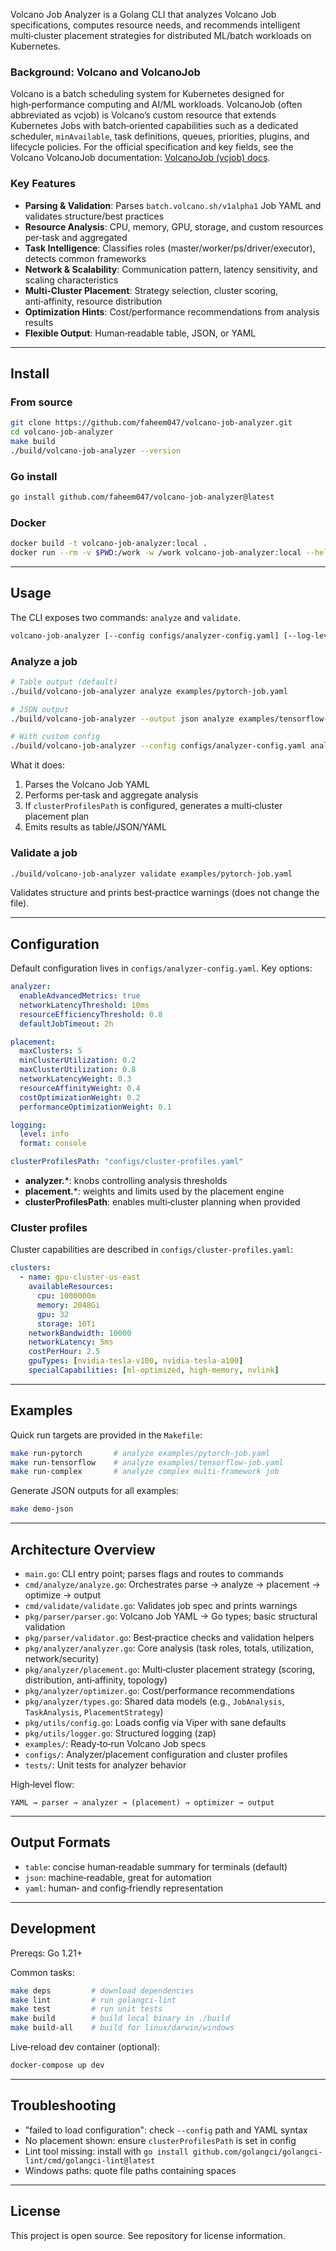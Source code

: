 
Volcano Job Analyzer is a Golang CLI that analyzes Volcano Job specifications, computes resource needs, and recommends intelligent multi‑cluster placement strategies for distributed ML/batch workloads on Kubernetes.

### Background: Volcano and VolcanoJob
Volcano is a batch scheduling system for Kubernetes designed for high‑performance computing and AI/ML workloads. VolcanoJob (often abbreviated as vcjob) is Volcano’s custom resource that extends Kubernetes Jobs with batch‑oriented capabilities such as a dedicated scheduler, `minAvailable`, task definitions, queues, priorities, plugins, and lifecycle policies. For the official specification and key fields, see the Volcano VolcanoJob documentation: [VolcanoJob (vcjob) docs](https://volcano.sh/en/docs/vcjob/).

### Key Features
- **Parsing & Validation**: Parses `batch.volcano.sh/v1alpha1` Job YAML and validates structure/best practices
- **Resource Analysis**: CPU, memory, GPU, storage, and custom resources per‑task and aggregated
- **Task Intelligence**: Classifies roles (master/worker/ps/driver/executor), detects common frameworks
- **Network & Scalability**: Communication pattern, latency sensitivity, and scaling characteristics
- **Multi‑Cluster Placement**: Strategy selection, cluster scoring, anti‑affinity, resource distribution
- **Optimization Hints**: Cost/performance recommendations from analysis results
- **Flexible Output**: Human‑readable table, JSON, or YAML

---

## Install

### From source
```bash
git clone https://github.com/faheem047/volcano-job-analyzer.git
cd volcano-job-analyzer
make build
./build/volcano-job-analyzer --version
```

### Go install
```bash
go install github.com/faheem047/volcano-job-analyzer@latest
```

### Docker
```bash
docker build -t volcano-job-analyzer:local .
docker run --rm -v $PWD:/work -w /work volcano-job-analyzer:local --help
```

---

## Usage

The CLI exposes two commands: `analyze` and `validate`.

```bash
volcano-job-analyzer [--config configs/analyzer-config.yaml] [--log-level info] [--output table] <command> <args>
```

### Analyze a job
```bash
# Table output (default)
./build/volcano-job-analyzer analyze examples/pytorch-job.yaml

# JSON output
./build/volcano-job-analyzer --output json analyze examples/tensorflow-job.yaml

# With custom config
./build/volcano-job-analyzer --config configs/analyzer-config.yaml analyze examples/spark-job.yaml
```

What it does:
1) Parses the Volcano Job YAML
2) Performs per‑task and aggregate analysis
3) If `clusterProfilesPath` is configured, generates a multi‑cluster placement plan
4) Emits results as table/JSON/YAML

### Validate a job
```bash
./build/volcano-job-analyzer validate examples/pytorch-job.yaml
```
Validates structure and prints best‑practice warnings (does not change the file).

---

## Configuration

Default configuration lives in `configs/analyzer-config.yaml`. Key options:

```yaml
analyzer:
  enableAdvancedMetrics: true
  networkLatencyThreshold: 10ms
  resourceEfficiencyThreshold: 0.8
  defaultJobTimeout: 2h

placement:
  maxClusters: 5
  minClusterUtilization: 0.2
  maxClusterUtilization: 0.8
  networkLatencyWeight: 0.3
  resourceAffinityWeight: 0.4
  costOptimizationWeight: 0.2
  performanceOptimizationWeight: 0.1

logging:
  level: info
  format: console

clusterProfilesPath: "configs/cluster-profiles.yaml"
```

- **analyzer.***: knobs controlling analysis thresholds
- **placement.***: weights and limits used by the placement engine
- **clusterProfilesPath**: enables multi‑cluster planning when provided

### Cluster profiles
Cluster capabilities are described in `configs/cluster-profiles.yaml`:

```yaml
clusters:
  - name: gpu-cluster-us-east
    availableResources:
      cpu: 1000000m
      memory: 2048Gi
      gpu: 32
      storage: 10Ti
    networkBandwidth: 10000
    networkLatency: 5ms
    costPerHour: 2.5
    gpuTypes: [nvidia-tesla-v100, nvidia-tesla-a100]
    specialCapabilities: [ml-optimized, high-memory, nvlink]
```

---

## Examples

Quick run targets are provided in the `Makefile`:

```bash
make run-pytorch       # analyze examples/pytorch-job.yaml
make run-tensorflow    # analyze examples/tensorflow-job.yaml
make run-complex       # analyze complex multi-framework job
```

Generate JSON outputs for all examples:
```bash
make demo-json
```

---

## Architecture Overview

- `main.go`: CLI entry point; parses flags and routes to commands
- `cmd/analyze/analyze.go`: Orchestrates parse → analyze → placement → optimize → output
- `cmd/validate/validate.go`: Validates job spec and prints warnings
- `pkg/parser/parser.go`: Volcano Job YAML → Go types; basic structural validation
- `pkg/parser/validator.go`: Best‑practice checks and validation helpers
- `pkg/analyzer/analyzer.go`: Core analysis (task roles, totals, utilization, network/security)
- `pkg/analyzer/placement.go`: Multi‑cluster placement strategy (scoring, distribution, anti‑affinity, topology)
- `pkg/analyzer/optimizer.go`: Cost/performance recommendations
- `pkg/analyzer/types.go`: Shared data models (e.g., `JobAnalysis`, `TaskAnalysis`, `PlacementStrategy`)
- `pkg/utils/config.go`: Loads config via Viper with sane defaults
- `pkg/utils/logger.go`: Structured logging (zap)
- `examples/`: Ready‑to‑run Volcano Job specs
- `configs/`: Analyzer/placement configuration and cluster profiles
- `tests/`: Unit tests for analyzer behavior

High‑level flow:
```
YAML → parser → analyzer → (placement) → optimizer → output
```

---

## Output Formats

- `table`: concise human‑readable summary for terminals (default)
- `json`: machine‑readable, great for automation
- `yaml`: human‑ and config‑friendly representation

---

## Development

Prereqs: Go 1.21+

Common tasks:
```bash
make deps         # download dependencies
make lint         # run golangci-lint
make test         # run unit tests
make build        # build local binary in ./build
make build-all    # build for linux/darwin/windows
```

Live‑reload dev container (optional):
```bash
docker-compose up dev
```

---

## Troubleshooting

- "failed to load configuration": check `--config` path and YAML syntax
- No placement shown: ensure `clusterProfilesPath` is set in config
- Lint tool missing: install with `go install github.com/golangci/golangci-lint/cmd/golangci-lint@latest`
- Windows paths: quote file paths containing spaces

---

## License

This project is open source. See repository for license information.

